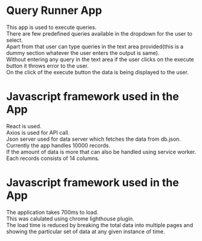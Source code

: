 # Query Runner App
This app is used to execute queries.  
There are few predefined queries available in the dropdown for the user to select.  
Apart from that user can type queries in the text area provided(this is a dummy section whatever the user enters the output is same).  
Without entering any query in the text area if the user clicks on the execute button it throws error to the user.  
On the click of the execute button the data is being displayed to the user.  

# Javascript framework used in the App
React is used.  
Axios is used for API call.  
Json server used for data server which fetches the data from db.json.  
Currently the app handles 10000 records.  
If the amount of data is more that can also be handled using service worker.  
Each records consists of 14 columns.  

# Javascript framework used in the App
The application takes 700ms to load.  
This was calulated using chrome lighthouse plugin.  
The load time is reduced by breaking the total data into multiple pages and showing the particular set of data at any given instance of time.  

